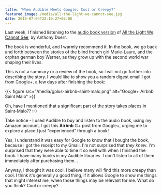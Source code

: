 ```yaml
---
title: "When Audible Meets Google: Cool or Creepy?"
featured_image: /media/all-the-light-we-cannot-see.jpg
date: 2015-07-04T22:10:27+02:00
---
```


Last week, I finished listening to the [audio book version](http://www.audible.com/pd/Fiction/All-the-Light-We-Cannot-See-Audiobook/B00IZGD864) of [All the Light We Cannot See](http://www.amazon.com/gp/product/1476746583/ref=as_li_tl?ie=UTF8&camp=1789&creative=9325&creativeASIN=1476746583&linkCode=as2&tag=itamaostri-20&linkId=UX6QWUB3MR4BBK3K), by Anthony Doerr.

The book is wonderful, and I warmly recommend it. In the book, we go back and forth between the stories of the blind french girl Marie-Laure, and the orphan german boy Werner, as they grow up with the second world war shaping their lives.

This is not a summary or a review of the book, so I will not go further into describing the story. I would like to show you a random digest email I got from Google+, a few days after finishing the book:

{{< figure src="/media/gplus-airbnb-saint-malo.png" alt="Google+ Airbnb Saint Malo" >}}

Oh, have I mentioned that a significant part of the story takes places in Saint-Malo?? :-)

Take notice - I used Audible to buy and listen to the audio book, using my Amazon account. I got this **Airbnb** G+ post from Google+, urging me to explore a place I just "experienced" through a book!

Yes, I understand it was easy for Google to know that I bought the book, because I got the receipt to my Gmail. I'm not surprised that *they knew*. I'm surprised that they were able to time it so well with when I finished the book. I have many books in my Audible libraries. I don't listen to all of them immediately after purchasing them...

Anyway, I thought it was cool. I believe many will find this more creepy than cool. I think it's generally a good thing, if it allows Google to show me things that might interest me, when those things may be relevant for me. What do you think? Cool or creepy?

